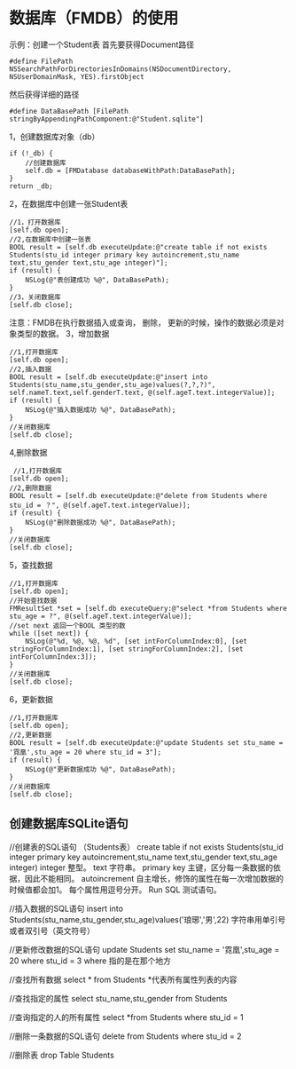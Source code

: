 
#     数据库（FMDB）的使用
示例：创建一个Student表
首先要获得Document路径

    #define FilePath NSSearchPathForDirectoriesInDomains(NSDocumentDirectory, NSUserDomainMask, YES).firstObject
 然后获得详细的路径
 

    #define DataBasePath [FilePath stringByAppendingPathComponent:@"Student.sqlite"]
 1，创建数据库对象（db）

    if (!_db) {
        //创建数据库
        self.db = [FMDatabase databaseWithPath:DataBasePath];
    }
    return _db;

2，在数据库中创建一张Student表

    //1，打开数据库
    [self.db open];
    //2,在数据库中创建一张表
    BOOL result = [self.db executeUpdate:@"create table if not exists Students(stu_id integer primary key autoincrement,stu_name text,stu_gender text,stu_age integer)"];
    if (result) {
        NSLog(@"表创建成功 %@", DataBasePath);
    }
    //3，关闭数据库
    [self.db close];


注意：FMDB在执行数据插入或查询， 删除， 更新的时候，操作的数据必须是对象类型的数据。
3，增加数据

    //1,打开数据库
    [self.db open];
    //2,插入数据
    BOOL result = [self.db executeUpdate:@"insert into Students(stu_name,stu_gender,stu_age)values(?,?,?)", self.nameT.text,self.genderT.text, @(self.ageT.text.integerValue)];
    if (result) {
        NSLog(@"插入数据成功 %@", DataBasePath);
    }
    //关闭数据库
    [self.db close];
4,删除数据

     //1,打开数据库
    [self.db open];
    //2,删除数据
    BOOL result = [self.db executeUpdate:@"delete from Students where stu_id = ？", @(self.ageT.text.integerValue)];
    if (result) {
        NSLog(@"删除数据成功 %@", DataBasePath);
    }
    //关闭数据库
    [self.db close];
5，查找数据

    //1,打开数据库
    [self.db open];
    //开始查找数据
    FMResultSet *set = [self.db executeQuery:@"select *from Students where stu_age = ?", @(self.ageT.text.integerValue)];
    //set next 返回一个BOOL 类型的数
    while ([set next]) {
        NSLog(@"%d, %@, %@, %d", [set intForColumnIndex:0], [set stringForColumnIndex:1], [set stringForColumnIndex:2], [set intForColumnIndex:3]);
    }
    //关闭数据库
    [self.db close];
6，更新数据

    //1,打开数据库
    [self.db open];
    //2,更新数据
    BOOL result = [self.db executeUpdate:@"update Students set stu_name = '霓凰',stu_age = 20 where stu_id = 3"];
    if (result) {
        NSLog(@"更新数据成功 %@", DataBasePath);
    }
    //关闭数据库
    [self.db close];
## 创建数据库SQLite语句
//创建表的SQL语句 （Students表）
create table if not exists Students(stu_id integer primary key autoincrement,stu_name text,stu_gender text,stu_age integer)
integer  整型。      text 字符串。
primary key 主键，区分每一条数据的依据，因此不能相同。
autoincrement 自主增长，修饰的属性在每一次增加数据的时候值都会加1。
每个属性用逗号分开。
Run SQL 测试语句。

//插入数据的SQL语句
insert into Students(stu_name,stu_gender,stu_age)values('琅琊','男',22)
字符串用单引号或者双引号（英文符号）

//更新修改数据的SQL语句
update Students set stu_name = '霓凰',stu_age = 20 where stu_id = 3
where 指的是在那个地方

//查找所有数据
select * from Students
*代表所有属性列表的内容

//查找指定的属性
select stu_name,stu_gender from Students

//查询指定的人的所有属性
select *from Students where stu_id = 1

//删除一条数据的SQL语句
delete from Students where stu_id = 2

//删除表
drop Table Students

 

    


   
  